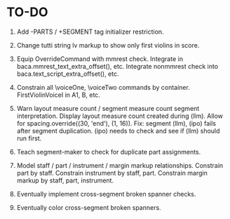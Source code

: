 TO-DO
=====

1.  Add -PARTS / +SEGMENT tag initializer restriction.

2.  Change tutti string lv markup to show only first violins in score.

3.  Equip OverrideCommand with mmrest check.
    Integrate in baca.mmrest_text_extra_offset(), etc.
    Integrate nonmmrest check into baca.text_script_extra_offset(), etc.

4.  Constrain all \voiceOne, \voiceTwo commands by container.
    FirstViolinVoiceI in A1, B, etc.

5.  Warn layout measure count / segment measure count segment interpretation.
    Display layout measure count created during (llm).
    Allow for spacing.override((30, 'end'), (1, 16)).
    Fix: segment (llm), (ipo) fails after segment duplication.
    (ipo) needs to check and see if (llm) should run first.

6.  Teach segment-maker to check for duplicate part assignments.

7.  Model staff / part / instrument / margin markup relationships.
    Constrain part by staff.
    Constrain instrument by staff, part.
    Constrain margin markup by staff, part, instrument.

8.  Eventually implement cross-segment broken spanner checks.

9.  Eventually color cross-segment broken spanners.
